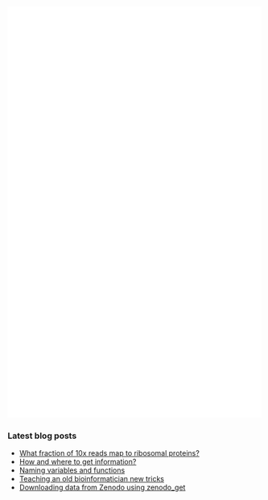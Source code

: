 <!-- ![Metrics](https://metrics.lecoq.io/davetang?template=terminal&languages=1&achievements=1&base=header%2C%20activity%2C%20community%2C%20repositories%2C%20metadata&base.indepth=false&base.hireable=false&base.skip=false&languages=false&languages.ignored=html%2C%20css%2C%20javascript%2C%20tex%2C%20jupyter%20notebook%2C%20postscript&languages.limit=8&languages.threshold=0%25&languages.other=false&languages.colors=github&languages.sections=most-used&languages.indepth=false&languages.analysis.timeout=15&languages.analysis.timeout.repositories=7.5&languages.categories=markup%2C%20programming&languages.recent.categories=markup%2C%20programming&languages.recent.load=300&languages.recent.days=14&achievements=false&achievements.threshold=C&achievements.secrets=true&achievements.display=detailed&achievements.limit=0&config.timezone=Asia%2FTokyo) -->

![My GitHub stats](github-metrics.svg)

### Latest blog posts

<!-- BLOG-POST-LIST:START -->
- [What fraction of 10x reads map to ribosomal proteins?](https://davetang.org/muse/2024/05/22/what-fraction-of-10x-reads-map-to-ribosomal-proteins/)
- [How and where to get information?](https://davetang.org/muse/2024/05/14/how-and-where-to-get-information/)
- [Naming variables and functions](https://davetang.org/muse/2024/05/08/naming-variables-and-functions/)
- [Teaching an old bioinformatician new tricks](https://davetang.org/muse/2024/05/02/teaching-an-old-bioinformatician-new-tricks/)
- [Downloading data from Zenodo using zenodo_get](https://davetang.org/muse/2024/04/12/downloading-data-from-zenodo-using-zenodo_get/)
<!-- BLOG-POST-LIST:END -->
